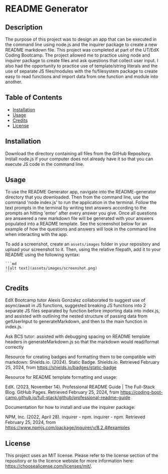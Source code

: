 # README Generator

## Description
The purpose of this project was to design an app that can be executed in the command line using node.js and the inquirer package to create a new README markdown file. This project was completed at part of the UT/EdX Coding Bootcamp. The project allowed me to practice using node and inquirer package to create files and ask questions that collect user input. I also had the opportunity to practice use of template/string literals and the use of separate JS files/modules with the fs/filesystem package to create easy to read functions and import data from one function and module into another. 

## Table of Contents

- [Installation](#installation)
- [Usage](#usage)
- [Credits](#credits)
- [License](#license)

## Installation

Download the directory containing all files from the GitHub Repository. Install node.js if your computer does not already have it so that you can execute JS code in the command line.

## Usage

To use the README Generator app, navigate into the README-generator directory that you downloaded. Then from the command line, use the command 'node index.js' to run the application in the terminal. Follow the text prompts in the terminal by writing text answers according to the prompts an hitting 'enter' after every answer you give. Once all questions are answered a new markdown file will be generated with your answers populated into a README template. See the screenshot below for an example of how the questions and answers will look in the command line when interacting with the app.

To add a screenshot, create an `assets/images` folder in your repository and upload your screenshot to it. Then, using the relative filepath, add it to your README using the following syntax:

    ```md
    ![alt text](assets/images/screenshot.png)
    ```

## Credits

EdX Bootcamp tutor Alexis Gonzalez collaborated to suggest use of async/await in JS functions, suggested breaking JS functions into 2 separate JS files separated by function before importing data into index.js, and assisted with outlining the nested structure of passing data from getUserInput to generateMarkdown, and then to the main function in index.js.

Ask BCS tutor: assisted with debugging spacing on README template headers in generateMarkdown.js so that the markdown would read/format correctly

Resource for creating badges and formatting them to be compatible with markdown:
Shields.io. (2024). Static Badge. Shields.io. Retrieved February 25, 2024, from https://shields.io/badges/static-badge

Resource for README template formatting and usage:

EdX. (2023, November 14). Professional README Guide | The Full-Stack Blog. GitHub Pages. Retrieved February 25, 2024, from https://coding-boot-camp.github.io/full-stack/github/professional-readme-guide

Documentation for how to install and use the inquirer package:

NPM, Inc. (2022, April 28). inquirer - npm. inquirer - npm. Retrieved February 25, 2024, from https://www.npmjs.com/package/inquirer/v/8.2.4#examples


## License

This project uses an MIT license. Please refer to the license section of the repository or to the licence webiste for more information here: https://choosealicense.com/licenses/mit/.

